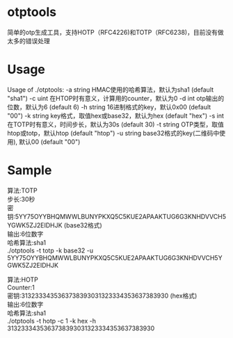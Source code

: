 # otptools
简单的otp生成工具，支持HOTP（RFC4226)和TOTP（RFC6238)，目前没有做太多的错误处理
# Usage
Usage of ./otptools:
  -a string
        HMAC使用的哈希算法，默认为sha1 (default "sha1")
  -c uint
        在HTOP时有意义，计算用的counter，默认为0
  -d int
        otp输出的位数，默认为6 (default 6)
  -h string
        16进制格式的key，默认0x00 (default "00")
  -k string
        key格式，取值hex或base32，默认为hex (default "hex")
  -s int
        在TOTP时有意义，时间步长，默认为30s (default 30)
  -t string
        OTP类型，取值htop或totp，默认htop (default "htop")
  -u string
        base32格式的key(二维码中使用), 默认00 (default "00")
# Sample
算法:TOTP  
步长:30秒  
密钥:5YY75OYYBHQMWWLBUNYPKXQ5C5KUE2APAAKTUG6G3KNHDVVCH5YGWK5ZJ2EIDHJK   (base32格式)  
输出:6位数字  
哈希算法:sha1  
./otptools -t totp -k base32 -u 5YY75OYYBHQMWWLBUNYPKXQ5C5KUE2APAAKTUG6G3KNHDVVCH5YGWK5ZJ2EIDHJK


算法:HOTP  
Counter:1  
密钥:3132333435363738393031323334353637383930    (hex格式)  
输出:6位数字  
哈希算法:sha1  
./otptools -t hotp -c 1 -k hex -h 3132333435363738393031323334353637383930
